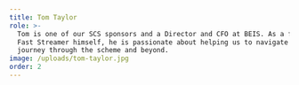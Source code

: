 ```yaml
---
title: Tom Taylor
role: >-
  Tom is one of our SCS sponsors and a Director and CFO at BEIS. As a former
  Fast Streamer himself, he is passionate about helping us to navigate our
  journey through the scheme and beyond.
image: /uploads/tom-taylor.jpg
order: 2
---
```


